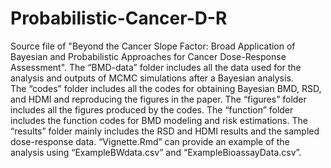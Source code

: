 # Probabilistic-Cancer-D-R

Source file of "Beyond the Cancer Slope Factor: Broad Application of Bayesian and Probabilistic Approaches for Cancer Dose-Response Assessment". 
The “BMD-data” folder includes all the data used for the analysis and outputs of MCMC simulations after a Bayesian analysis.  
The “codes” folder includes all the codes for obtaining Bayesian BMD, RSD, and HDMI and reproducing the figures in the paper. 
The “figures” folder includes all the figures produced by the codes. 
The “function” folder includes the function codes for BMD modeling and risk estimations. 
The “results” folder mainly includes the RSD and HDMI results and the sampled dose-response data. 
“Vignette.Rmd” can provide an example of the analysis using “ExampleBWdata.csv” and “ExampleBioassayData.csv”.
